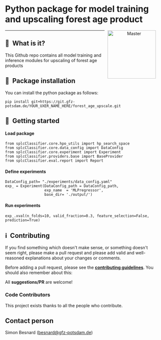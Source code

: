# Python package for model training and upscaling forest age product
<p align="center">
<a href="https://git.gfz-potsdam.de/besnard/forest_age_upscale">
    <img src="https://media.gfz-potsdam.de/gfz/wv/pic/Bildarchiv/gfz/GFZ-CD_LogoRGB_en.png" alt="Master" height="158px" hspace="10px" vspace="0px" align="right">
  </a>
</p>

***

## :notebook_with_decorative_cover: &nbsp;What is it?
This Github repo contains all model training and inference modules for upscaling of forest age products

## :anger: &nbsp;Package installation
You can install the python package as follows:
```
pip install git+https://git.gfz-potsdam.de/YOUR_UXER_NAME_HERE/forest_age_upscale.git
```

## :trident: &nbsp;Getting started
#### Load package
```
from splcClassifier.core.hpo_utils import hp_search_space
from splcClassifier.core.data_config import DataConfig
from splcClassifier.core.experiment import Experiment
from splcClassifier.providers.base import BaseProvider
from splcClassifier.eval.report import Report
```
#### Define experiments
```
DataConfig_path= "./experiments/data_config.yaml"
exp_ = Experiment(DataConfig_path = DataConfig_path,
                  exp_name  = 'MLPregressor',
                  base_dir= './output/')
```
#### Run experiments
```
exp_.xval(n_folds=10, valid_fraction=0.3, feature_selection=False, prediction=True)
```

## :information_source: &nbsp;Contributing
If you find something which doesn't make sense, or something doesn't seem right, please make a pull request and please add valid and well-reasoned explanations about your changes or comments.

Before adding a pull request, please see the **[contributing guidelines](.github/CONTRIBUTING.md)**. You should also remember about this:

All **suggestions/PR** are welcome!

### Code Contributors
This project exists thanks to all the people who contribute.

## Contact person
Simon Besnard (besnard@gfz-potsdam.de)


